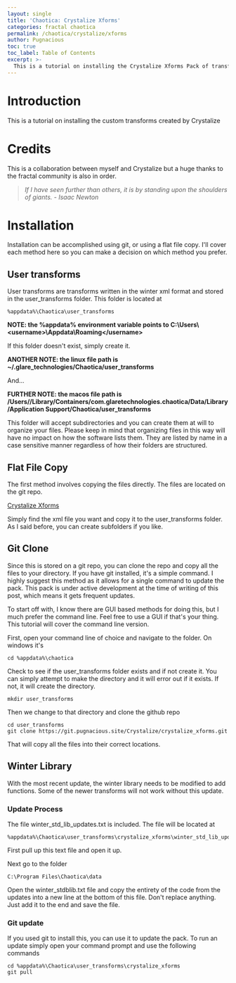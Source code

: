 ```yaml
---
layout: single
title: 'Chaotica: Crystalize Xforms'
categories: fractal chaotica
permalink: /chaotica/crystalize/xforms
author: Pugnacious
toc: true
toc_label: Table of Contents
excerpt: >-
  This is a tutorial on installing the Crystalize Xforms Pack of transforms for Chaotica.
---
```


# Introduction

This is a tutorial on installing the custom transforms created by Crystalize

# Credits

This is a collaboration between myself and Crystalize but a huge thanks to the fractal community is also in order.

> _If I have seen further than others, it is by standing upon the shoulders of giants. - Isaac Newton_

# Installation

Installation can be accomplished using git, or using a flat file copy. I'll cover each method here so you can make a decision on which method you prefer.

## User transforms

User transforms are transforms written in the winter xml format and stored in the user_transforms folder. This folder is located at

```
%appdata%\Chaotica\user_transforms
```

**NOTE: the %appdata% environment variable points to C:\Users\\<username\>\Appdata\Roaming</username\>**

If this folder doesn't exist, simply create it.

**ANOTHER NOTE: the linux file path is ~/.glare_technologies/Chaotica/user_transforms**

And...

**FURTHER NOTE: the macos file path is /Users/<username>/Library/Containers/com.glaretechnologies.chaotica/Data/Library/Application Support/Chaotica/user_transforms**

This folder will accept subdirectories and you can create them at will to organize your files. Please keep in mind that organizing files in this way will have no impact on how the software lists them. They are listed by name in a case sensitive manner regardless of how their folders are structured.

## Flat File Copy

The first method involves copying the files directly. The files are located on the git repo.

[Crystalize Xforms][crystalize-xforms]

Simply find the xml file you want and copy it to the user_transforms folder. As I said before, you can create subfolders if you like.

## Git Clone

Since this is stored on a git repo, you can clone the repo and copy all the files to your directory. If you have git installed, it's a simple command. I highly suggest this method as it allows for a single command to update the pack. This pack is under active development at the time of writing of this post, which means it gets frequent updates.

To start off with, I know there are GUI based methods for doing this, but I much prefer the command line. Feel free to use a GUI if that's your thing. This tutorial will cover the command line version.

First, open your command line of choice and navigate to the folder. On windows it's

```
cd %appdata%\chaotica
```

Check to see if the user_transforms folder exists and if not create it. You can simply attempt to make the directory and it will error out if it exists. If not, it will create the directory.

```
mkdir user_transforms
```

Then we change to that directory and clone the github repo

```
cd user_transforms
git clone https://git.pugnacious.site/Crystalize/crystalize_xforms.git
```

That will copy all the files into their correct locations.

## Winter Library

With the most recent update, the winter library needs to be modified to add functions. Some of the newer transforms will not work without this update.

### Update Process

The file winter_std_lib_updates.txt is included. The file will be located at

```
%appdata%\Chaotica\user_transforms\crystalize_xforms\winter_std_lib_updates.txt
```

First pull up this text file and open it up.

Next go to the folder

```
C:\Program Files\Chaotica\data
```

Open the winter_stdblib.txt file and copy the entirety of the code from the updates into a new line at the bottom of this file. Don't replace anything. Just add it to the end and save the file.

### Git update

If you used git to install this, you can use it to update the pack. To run an update simply open your command prompt and use the following commands

```
cd %appdata%\Chaotica\user_transforms\crystalize_xforms
git pull
```

[crystalize-xforms]: https://git.pugnacious.site/Crystalize/crystalize_xforms
[crystalize-xforms-git]: https://git.pugnacious.site/Crystalize/crystalize_xforms.git
